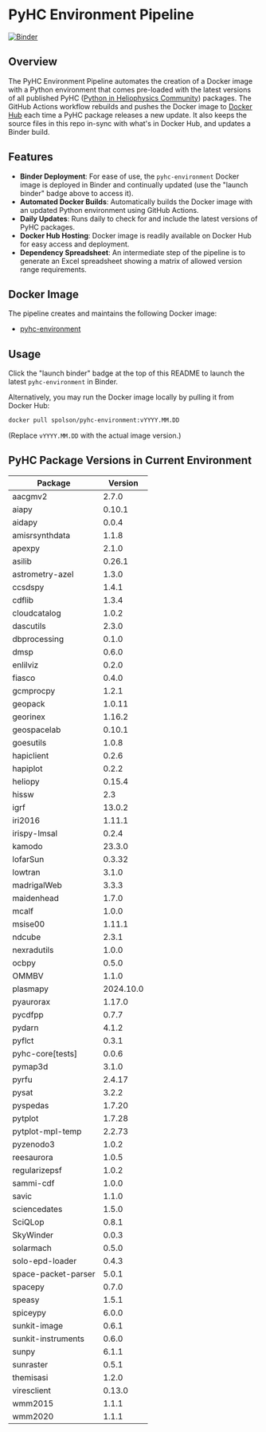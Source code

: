 # PyHC Environment Pipeline
[![Binder](https://binder.opensci.2i2c.cloud/badge_logo.svg)](https://binder.opensci.2i2c.cloud/v2/gh/heliophysicsPy/science-platforms-coordination/pyhc?urlpath=lab/tree/Welcome.ipynb)

## Overview
The PyHC Environment Pipeline automates the creation of a Docker image with a Python environment that comes pre-loaded with the latest versions of all published PyHC ([Python in Heliophysics Community](https://pyhc.org/projects)) packages. The GitHub Actions workflow rebuilds and pushes the Docker image to [Docker Hub](https://hub.docker.com/u/spolson) each time a PyHC package releases a new update. It also keeps the source files in this repo in-sync with what's in Docker Hub, and updates a Binder build.

## Features
- **Binder Deployment**: For ease of use, the `pyhc-environment` Docker image is deployed in Binder and continually updated (use the "launch binder" badge above to access it).
- **Automated Docker Builds**: Automatically builds the Docker image with an updated Python environment using GitHub Actions.
- **Daily Updates**: Runs daily to check for and include the latest versions of PyHC packages.
- **Docker Hub Hosting**: Docker image is readily available on Docker Hub for easy access and deployment.
- **Dependency Spreadsheet**: An intermediate step of the pipeline is to generate an Excel spreadsheet showing a matrix of allowed version range requirements.

## Docker Image
The pipeline creates and maintains the following Docker image:
- [pyhc-environment](https://hub.docker.com/r/spolson/pyhc-environment)

## Usage
Click the "launch binder" badge at the top of this README to launch the latest `pyhc-environment` in Binder.

Alternatively, you may run the Docker image locally by pulling it from Docker Hub:

```bash
docker pull spolson/pyhc-environment:vYYYY.MM.DD
```
(Replace `vYYYY.MM.DD` with the actual image version.)

## PyHC Package Versions in Current Environment
Package | Version
---|---
aacgmv2 | 2.7.0
aiapy | 0.10.1
aidapy | 0.0.4
amisrsynthdata | 1.1.8
apexpy | 2.1.0
asilib | 0.26.1
astrometry-azel | 1.3.0
ccsdspy | 1.4.1
cdflib | 1.3.4
cloudcatalog | 1.0.2
dascutils | 2.3.0
dbprocessing | 0.1.0
dmsp | 0.6.0
enlilviz | 0.2.0
fiasco | 0.4.0
gcmprocpy | 1.2.1
geopack | 1.0.11
georinex | 1.16.2
geospacelab | 0.10.1
goesutils | 1.0.8
hapiclient | 0.2.6
hapiplot | 0.2.2
heliopy | 0.15.4
hissw | 2.3
igrf | 13.0.2
iri2016 | 1.11.1
irispy-lmsal | 0.2.4
kamodo | 23.3.0
lofarSun | 0.3.32
lowtran | 3.1.0
madrigalWeb | 3.3.3
maidenhead | 1.7.0
mcalf | 1.0.0
msise00 | 1.11.1
ndcube | 2.3.1
nexradutils | 1.0.0
ocbpy | 0.5.0
OMMBV | 1.1.0
plasmapy | 2024.10.0
pyaurorax | 1.17.0
pycdfpp | 0.7.7
pydarn | 4.1.2
pyflct | 0.3.1
pyhc-core[tests] | 0.0.6
pymap3d | 3.1.0
pyrfu | 2.4.17
pysat | 3.2.2
pyspedas | 1.7.20
pytplot | 1.7.28
pytplot-mpl-temp | 2.2.73
pyzenodo3 | 1.0.2
reesaurora | 1.0.5
regularizepsf | 1.0.2
sammi-cdf | 1.0.0
savic | 1.1.0
sciencedates | 1.5.0
SciQLop | 0.8.1
SkyWinder | 0.0.3
solarmach | 0.5.0
solo-epd-loader | 0.4.3
space-packet-parser | 5.0.1
spacepy | 0.7.0
speasy | 1.5.1
spiceypy | 6.0.0
sunkit-image | 0.6.1
sunkit-instruments | 0.6.0
sunpy | 6.1.1
sunraster | 0.5.1
themisasi | 1.2.0
viresclient | 0.13.0
wmm2015 | 1.1.1
wmm2020 | 1.1.1
